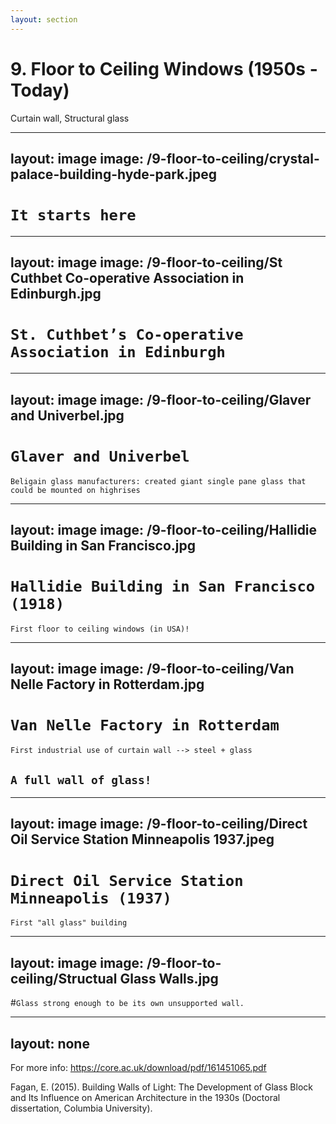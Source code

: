 ```yaml
---
layout: section
---
```

# 9. Floor to Ceiling Windows (1950s - Today)
Curtain wall, Structural glass

---
layout: image
image: /9-floor-to-ceiling/crystal-palace-building-hyde-park.jpeg
---
# `It starts here`




---
layout: image
image: /9-floor-to-ceiling/St Cuthbet Co-operative Association in Edinburgh.jpg
---
# `St. Cuthbet’s Co-operative Association in Edinburgh`


---
layout: image
image: /9-floor-to-ceiling/Glaver and Univerbel.jpg
---
# `Glaver and Univerbel`
`Beligain glass manufacturers: created giant single pane glass that could be mounted on highrises`


---
layout: image
image: /9-floor-to-ceiling/Hallidie Building in San Francisco.jpg
---
# `Hallidie Building in San Francisco (1918)`
`First floor to ceiling windows (in USA)!`



---
layout: image
image: /9-floor-to-ceiling/Van Nelle Factory in Rotterdam.jpg
---
# `Van Nelle Factory in Rotterdam`
`First industrial use of curtain wall --> steel + glass`
## `A full wall of glass!`


---
layout: image
image: /9-floor-to-ceiling/Direct Oil Service Station Minneapolis 1937.jpeg
---
# `Direct Oil Service Station Minneapolis (1937)`
`First "all glass" building`


---
layout: image
image: /9-floor-to-ceiling/Structual Glass Walls.jpg
---
#`Glass strong enough to be its own unsupported wall.`

---
layout: none
---
For more info: https://core.ac.uk/download/pdf/161451065.pdf

Fagan, E. (2015). Building Walls of Light: The Development of Glass Block and Its Influence on American Architecture in the 1930s (Doctoral dissertation, Columbia University).